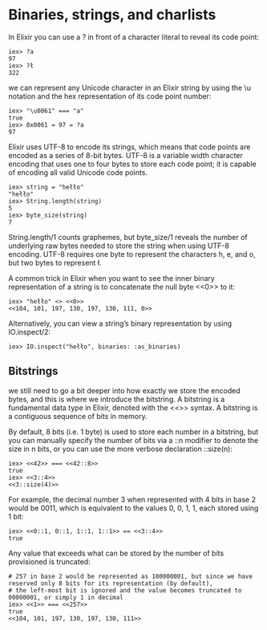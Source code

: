 # Binaries, strings, and charlists
In Elixir you can use a ? in front of a character literal to reveal its code point:

    iex> ?a
    97
    iex> ?ł
    322
    
we can represent any Unicode character in an Elixir string by using the \u notation and the hex representation of its code point number:

    iex> "\u0061" === "a"
    true
    iex> 0x0061 = 97 = ?a
    97
    
Elixir uses UTF-8 to encode its strings, which means that code points are encoded as a series of 8-bit bytes. 
UTF-8 is a variable width character encoding that uses one to four bytes to store each code point; 
it is capable of encoding all valid Unicode code points.

    iex> string = "hełło"
    "hełło"
    iex> String.length(string)
    5
    iex> byte_size(string)
    7
String.length/1 counts graphemes, but byte_size/1 reveals the number of underlying raw bytes needed to store the string when using UTF-8 encoding. 
UTF-8 requires one byte to represent the characters h, e, and o, but two bytes to represent ł.

A common trick in Elixir when you want to see the inner binary representation of a string is to concatenate the null byte <<0>> to it:

    iex> "hełło" <> <<0>>
    <<104, 101, 197, 130, 197, 130, 111, 0>>
Alternatively, you can view a string’s binary representation by using IO.inspect/2:

    iex> IO.inspect("hełło", binaries: :as_binaries)

## Bitstrings
we still need to go a bit deeper into how exactly we store the encoded bytes, and this is where we introduce the bitstring. 
A bitstring is a fundamental data type in Elixir, denoted with the <<>> syntax. A bitstring is a contiguous sequence of bits in memory.

By default, 8 bits (i.e. 1 byte) is used to store each number in a bitstring, but you can manually specify the number of bits via a ::n modifier to denote the size in n bits, or you can use the more verbose declaration ::size(n):

    iex> <<42>> === <<42::8>>
    true
    iex> <<3::4>>
    <<3::size(4)>>
For example, the decimal number 3 when represented with 4 bits in base 2 would be 0011, which is equivalent to the values 0, 0, 1, 1, each stored using 1 bit:

    iex> <<0::1, 0::1, 1::1, 1::1>> == <<3::4>>
    true
Any value that exceeds what can be stored by the number of bits provisioned is truncated:

    # 257 in base 2 would be represented as 100000001, but since we have reserved only 8 bits for its representation (by default), 
    # the left-most bit is ignored and the value becomes truncated to 00000001, or simply 1 in decimal
    iex> <<1>> === <<257>>
    true
    <<104, 101, 197, 130, 197, 130, 111>>
